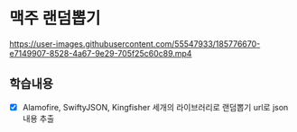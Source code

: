 
# 맥주 랜덤뽑기
https://user-images.githubusercontent.com/55547933/185776670-e7149907-8528-4a67-9e29-705f25c60c89.mp4


## 학습내용
- [x] Alamofire, SwiftyJSON, Kingfisher 세개의 라이브러리로 랜덤뽑기 url로 json내용 추출
